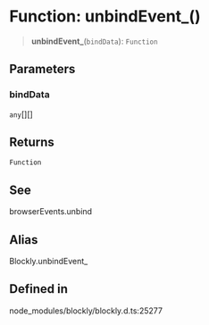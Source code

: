 # Function: unbindEvent\_()

> **unbindEvent\_**(`bindData`): `Function`

## Parameters

### bindData

`any`[][]

## Returns

`Function`

## See

browserEvents.unbind

## Alias

Blockly.unbindEvent\_

## Defined in

node_modules/blockly/blockly.d.ts:25277
